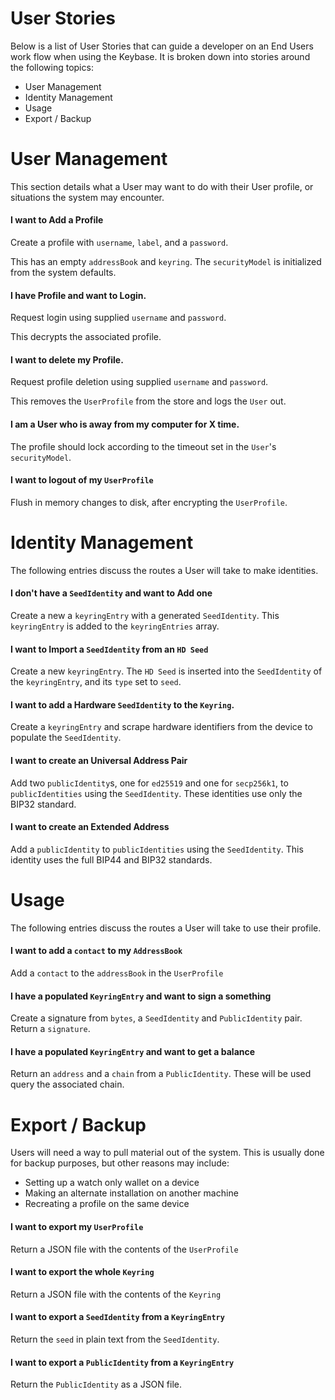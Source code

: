 # User Stories

Below is a list of User Stories that can guide a developer on an End Users work
flow when using the Keybase. It is broken down into stories around the following topics:

- User Management
- Identity Management
- Usage
- Export / Backup

# User Management

This section details what a User may want to do with their User profile, or
situations the system may encounter.

#### I want to Add a Profile

Create a profile with `username`, `label`, and a `password`.

This has an empty `addressBook` and `keyring`. The `securityModel` is
initialized from the system defaults.

#### I have Profile and want to Login.

Request login using supplied `username` and `password`.

This decrypts the associated profile.

#### I want to delete my Profile.

Request profile deletion using supplied `username` and `password`.

This removes the `UserProfile` from the store and logs the `User` out.

#### I am a User who is away from my computer for X time.

The profile should lock according to the timeout set in the `User`'s `securityModel`.

#### I want to logout of my `UserProfile`

Flush in memory changes to disk, after encrypting the `UserProfile`.

# Identity Management

The following entries discuss the routes a User will take to make identities.

#### I don't have a `SeedIdentity` and want to Add one

Create a new a `keyringEntry` with a generated `SeedIdentity`. This
`keyringEntry` is added to the `keyringEntries` array.

#### I want to Import a `SeedIdentity` from an `HD Seed`

Create a new `keyringEntry`. The `HD Seed` is inserted into the `SeedIdentity`
of the `keyringEntry`, and its `type` set to `seed`.

#### I want to add a Hardware `SeedIdentity` to the `Keyring`.

Create a `keyringEntry` and scrape hardware identifiers from the device to
populate the `SeedIdentity`.

#### I want to create an Universal Address Pair

Add two `publicIdentity`s, one for `ed25519` and one for `secp256k1`, to
`publicIdentities` using the `SeedIdentity`. These identities use only the
BIP32 standard.

#### I want to create an Extended Address

Add a `publicIdentity` to `publicIdentities` using the `SeedIdentity`. This
identity uses the full BIP44 and BIP32 standards.

# Usage

The following entries discuss the routes a User will take to use their profile.

####  I want to add a `contact` to my `AddressBook`

Add a `contact` to the `addressBook` in the `UserProfile`

#### I have a populated `KeyringEntry` and want to sign a something

Create a signature from `bytes`, a `SeedIdentity` and `PublicIdentity`
pair. Return a `signature`.

####  I have a populated `KeyringEntry` and want to get a balance

Return an `address` and a `chain` from a `PublicIdentity`. These will be used
query the associated chain.


# Export / Backup

Users will need a way to pull material out of the system. This is usually done
for backup purposes, but other reasons may include:

- Setting up a watch only wallet on a device
- Making an alternate installation on another machine
- Recreating a profile on the same device

#### I want to export my `UserProfile`

Return a JSON file with the contents of the `UserProfile`

#### I want to export the whole `Keyring`

Return a JSON file with the contents of the `Keyring`

#### I want to export a `SeedIdentity` from a `KeyringEntry`

Return the `seed` in plain text from the `SeedIdentity`.

#### I want to export a `PublicIdentity` from a `KeyringEntry`

Return the `PublicIdentity` as a JSON file.
